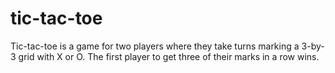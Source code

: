 # tic-tac-toe
Tic-tac-toe is a game for two players where they take turns marking a 3-by-3 grid with X or O. The first player to get three of their marks in a row wins. 
